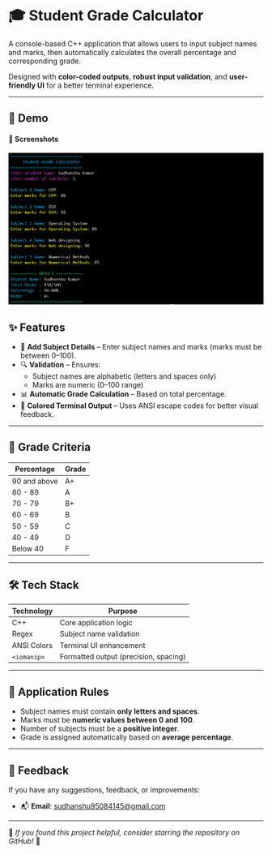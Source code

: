 # 🎓 Student Grade Calculator

A console-based C++ application that allows users to input subject names and marks, then automatically calculates the overall percentage and corresponding grade.

Designed with **color-coded outputs**, **robust input validation**, and **user-friendly UI** for a better terminal experience.

---

## 🚀 Demo

#### 📸 Screenshots

![App Screenshot](Screenshot.png)  


## ✨ Features

- 📌 **Add Subject Details** – Enter subject names and marks (marks must be between 0–100).
- 🔍 **Validation** – Ensures:
  - Subject names are alphabetic (letters and spaces only)
  - Marks are numeric (0–100 range)
- 📊 **Automatic Grade Calculation** – Based on total percentage.
- 🎨 **Colored Terminal Output** – Uses ANSI escape codes for better visual feedback.

---

## 🧮 Grade Criteria

| Percentage       | Grade |
|------------------|-------|
| 90 and above     | A+    |
| 80 - 89          | A     |
| 70 - 79          | B+    |
| 60 - 69          | B     |
| 50 - 59          | C     |
| 40 - 49          | D     |
| Below 40         | F     |

---

## 🛠️ Tech Stack

| Technology   | Purpose                               |
|--------------|----------------------------------------|
| C++          | Core application logic                 |
| Regex        | Subject name validation                |
| ANSI Colors  | Terminal UI enhancement                |
| `<iomanip>`  | Formatted output (precision, spacing)  |

---

## 📜 Application Rules

- Subject names must contain **only letters and spaces**.
- Marks must be **numeric values between 0 and 100**.
- Number of subjects must be a **positive integer**.
- Grade is assigned automatically based on **average percentage**.

---

## 📧 Feedback

If you have any suggestions, feedback, or improvements:

- 📬 **Email**: sudhanshu95084145@gmail.com  

---

🌟 *If you found this project helpful, consider starring the repository on GitHub!* 🌟
